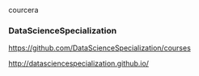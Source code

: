 courcera
### DataScienceSpecialization

https://github.com/DataScienceSpecialization/courses

http://datasciencespecialization.github.io/
